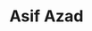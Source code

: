 ---
order: 8

title: "Asif Azad"

draft: false

bg_image: "images/backgrounds/page-title.jpg"

image: "images/executives/asif-azad.jpg"

designation: "Assistant General Secretary (Activity)"

contact:
  # contact item loop
  - name : "asifazad0178@gmail.com"
    icon : "ti-email" # icon pack : https://themify.me/themify-icons
    link : "mailto:asifazad0178@gmail.com"

  # contact item loop
  - name : "Asif Azad"
    icon : "ti-facebook" # icon pack : https://themify.me/themify-icons
    link : "#"

  # contact item loop
  - name : "IEEE ID: "
    icon : "ti-world" # icon pack : https://themify.me/themify-icons
    link : "#"

# type
type: "executives"
---
